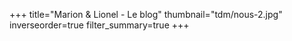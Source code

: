 +++
title="Marion & Lionel - Le blog"
thumbnail="tdm/nous-2.jpg"
inverseorder=true
filter_summary=true
+++
